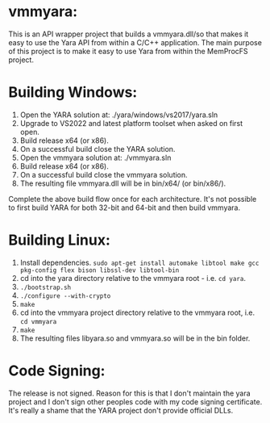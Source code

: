 vmmyara:
===============================
This is an API wrapper project that builds a vmmyara.dll/so that makes it easy
to use the Yara API from within a C/C++ application. The main purpose of this
project is to make it easy to use Yara from within the MemProcFS project.



Building Windows:
=================

1. Open the YARA solution at: ./yara/windows/vs2017/yara.sln
2. Upgrade to VS2022 and latest platform toolset when asked on first open.
3. Build release x64 (or x86).
4. On a successful build close the YARA solution.
5. Open the vmmyara solution at: ./vmmyara.sln
6. Build release x64 (or x86).
7. On a successful build close the vmmyara solution.
8. The resulting file vmmyara.dll will be in bin/x64/ (or bin/x86/).

Complete the above build flow once for each architecture. It's not possible to
first build YARA for both 32-bit and 64-bit and then build vmmyara.



Building Linux:
===============
1. Install dependencies. `sudo apt-get install automake libtool make gcc pkg-config flex bison libssl-dev libtool-bin`
2. cd into the yara directory relative to the vmmyara root - i.e. `cd yara`.
3. `./bootstrap.sh`
4. `./configure --with-crypto`
5. `make`
6. cd into the vmmyara project directory relative to the vmmyara root, i.e. `cd vmmyara`
7. `make`
8. The resulting files libyara.so and vmmyara.so will be in the bin folder.



Code Signing:
=============
The release is not signed. Reason for this is that I don't maintain the yara
project and I don't sign other peoples code with my code signing certificate.
It's really a shame that the YARA project don't provide official DLLs.
